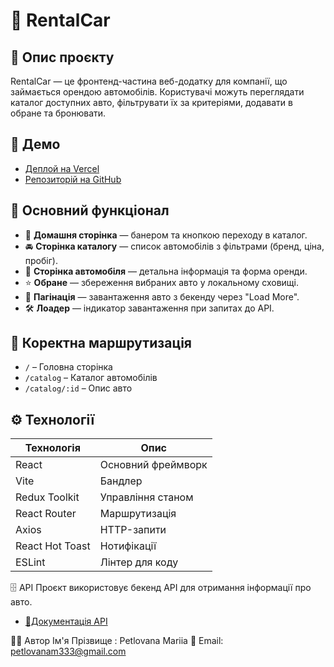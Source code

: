 # 🚗 RentalCar

## 📌 Опис проєкту

RentalCar — це
фронтенд-частина веб-додатку
для компанії, що займається
орендою автомобілів.
Користувачі можуть переглядати
каталог доступних авто,
фільтрувати їх за критеріями,
додавати в обране та
бронювати.

## 🔗 Демо

- [Деплой на Vercel](#https://rental-car-silk.vercel.app)
- [Репозиторій на GitHub](#https://github.com/Mariia-Petlovana-91/RentalCar)

## 📜 Основний функціонал

- 📌 **Домашня сторінка** —
  банером та кнопкою переходу
  в каталог.
- 🚘 **Сторінка каталогу** —
  список автомобілів з
  фільтрами (бренд, ціна,
  пробіг).
- 📝 **Сторінка автомобіля** —
  детальна інформація та форма
  оренди.
- ⭐ **Обране** — збереження
  вибраних авто у локальному
  сховищі.
- 🔄 **Пагінація** —
  завантаження авто з бекенду
  через "Load More".
- 🛠 **Лоадер** — індикатор
  завантаження при запитах до
  API.

## 📍 Коректна маршрутизація

- `/` – Головна сторінка
- `/catalog` – Каталог
  автомобілів
- `/catalog/:id` – Опис авто

## ⚙️ Технології

| Технологія      | Опис               |
| --------------- | ------------------ |
| React           | Основний фреймворк |
| Vite            | Бандлер            |
| Redux Toolkit   | Управління станом  |
| React Router    | Маршрутизація      |
| Axios           | HTTP-запити        |
| React Hot Toast | Нотифікації        |
| ESLint          | Лінтер для коду    |

🗄 API Проєкт використовує
бекенд API для отримання
інформації про авто.

- [📜Документація API](#https://car-rental-api.goit.global/api-docs/)

👨‍💻 Автор Ім'я Прізвище :
Petlovana Mariia 📧 Email:
petlovanam333@gmail.com
